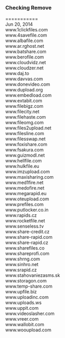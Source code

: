 <h3>Checking Remove</h3>
===========<br>
Jun 20, 2014<br>
www.1clickfiles.com<br>
www.4savefile.com<br>
www.albafile.com<br>
www.ar.rghost.net<br>
www.batshare.com<br>
www.berofile.com<br>
www.cloudvidz.net<br>
www.cloudzer.net<br>
www.daj.to<br>
www.davvas.com<br>
www.donevideo.com<br>
www.dupload.org<br>
www.embedload.com<br>
www.extabit.com<br>
www.filebigz.com<br>
www.filecity.net<br>
www.filehaste.com<br>
www.fileomg.com<br>
www.files2upload.net<br>
www.filesline.com<br>
www.filesswap.net<br>
www.foxishare.com<br>
www.fsakura.com<br>
www.guizmodl.net<br>
www.hellfile.com<br>
www.hulkfile.eu<br>
www.imzupload.com<br>
www.maxisharing.com<br>
www.med1fire.net<br>
www.medofire.net<br>
www.megarapid.eu<br>
www.oteupload.com<br>
www.prefiles.com<br>
www.putlocker.co.in<br>
www.rapids.cz<br>
www.rocketfile.net<br>
www.senseless.tv<br>
www.share-credit.cz<br>
www.share-rapid.com<br>
www.share-rapid.cz<br>
www.sharefiles.co<br>
www.shareprofi.com<br>
www.shrng.com<br>
www.sinhro.net<br>
www.srapid.cz<br>
www.stahovaniezasms.sk<br>
www.storagon.com<br>
www.temp-share.com<br>
www.upfile.biz<br>
www.uploadinc.com<br>
www.uploads.ws<br>
www.uppit.com<br>
www.videoslasher.com<br>
www.vreer.com<br>
www.wallobit.com<br>
www.wooupload.com<br>

